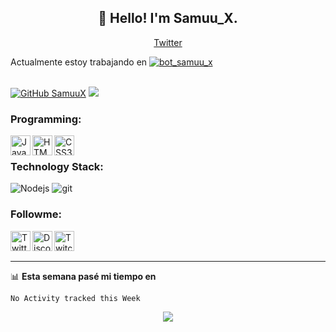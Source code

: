 <h2 align="center">👋 Hello! I'm  Samuu_X.</h2>
<p align="center">
  <a href="https://twitter.com/SaMuUx2">Twitter</a>
</p>

Actualmente estoy trabajando en [![bot_samuu_x](https://wakatime.com/badge/github/SamuuX/bot_samuu_x.svg)](https://wakatime.com/badge/github/SamuuX/bot_samuu_x) <br /><br /> <div>[![GitHub SamuuX](https://img.shields.io/github/followers/SamuuX?label=follow&style=social)](https://github.com/SamuuX) ![](https://komarev.com/ghpvc/?username=SamuuX&color=green)</div>

### Programming:
<p>
  <img align="left" alt="JavaScript" width="32px" src="https://api.iconify.design/mdi:language-javascript.svg?color=%2300fef4&height=32" />
  <img align="left" alt="HTML5" width="32px" src="https://api.iconify.design/mdi:language-html5.svg?color=%2300fef4&height=32" />
  <img align="left" alt="CSS3" width="32px" src="https://api.iconify.design/mdi:language-css3.svg?color=%2300fef4&height=32" />
</p>

<br>

### Technology Stack:

<p>
  <img alt="Nodejs" src="https://img.shields.io/badge/-Nodejs-43853d?style=flat-square&logo=Node.js&logoColor=white" />
  <img alt="git" src="https://img.shields.io/badge/-Git-F05032?style=flat-square&logo=git&logoColor=white" />
</p>

[twitter]: https://twitter.com/SaMuUx2
[discord]: https://discord.gg/vtrGyhZjkW
[twitch]: https://www.twitch.tv/Samuu_X


### Followme:


[<img align="left" alt="Twitter" width="32px" src="https://api.iconify.design/mdi:twitter.svg?color=%2300fef4&height=32" />][twitter]
[<img align="left" alt="Discord" width="32px" src="https://api.iconify.design/mdi:discord.svg?color=%2300fef4&height=32" />][discord]
[<img align="left" alt="Twitch" width="32px" src="https://api.iconify.design/mdi:twitch.svg?color=%2300fef4&height=32" />][twitch]


<br /><br />

---
📊 **Esta semana pasé mi tiempo en**

<!--START_SECTION:waka-->
```text
No Activity tracked this Week
```
<!--END_SECTION:waka-->

<p align="center">
  <img align="center" src="https://github-readme-stats.vercel.app/api?username=SamuuX&show_icons=true&count_private=true&hide_border=true&icon_color=fff&bg_color=05B281&title_color=fff&text_color=fff" />
</p>
